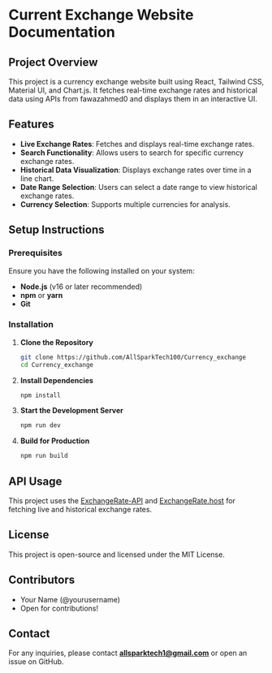 # Current Exchange Website Documentation

## Project Overview
This project is a currency exchange website built using React, Tailwind CSS, Material UI, and Chart.js. It fetches real-time exchange rates and historical data using APIs from fawazahmed0 and displays them in an interactive UI.

## Features
- **Live Exchange Rates**: Fetches and displays real-time exchange rates.
- **Search Functionality**: Allows users to search for specific currency exchange rates.
- **Historical Data Visualization**: Displays exchange rates over time in a line chart.
- **Date Range Selection**: Users can select a date range to view historical exchange rates.
- **Currency Selection**: Supports multiple currencies for analysis.

## Setup Instructions
### Prerequisites
Ensure you have the following installed on your system:
- **Node.js** (v16 or later recommended)
- **npm** or **yarn**
- **Git**

### Installation
1. **Clone the Repository**
   ```sh
   git clone https://github.com/AllSparkTech100/Currency_exchange
   cd Currency_exchange
   ```

2. **Install Dependencies**
   ```sh
   npm install
   ```

3. **Start the Development Server**
   ```sh
   npm run dev
   ```

4. **Build for Production**
   ```sh
   npm run build
   ```

## API Usage
This project uses the [ExchangeRate-API](https://github.com/fawazahmed0/exchange-api) and [ExchangeRate.host](https://github.com/fawazahmed0/exchange-api) for fetching live and historical exchange rates.
## License
This project is open-source and licensed under the MIT License.

## Contributors
- Your Name (@yourusername)
- Open for contributions!

## Contact
For any inquiries, please contact **allsparktech1@gmail.com** or open an issue on GitHub.


